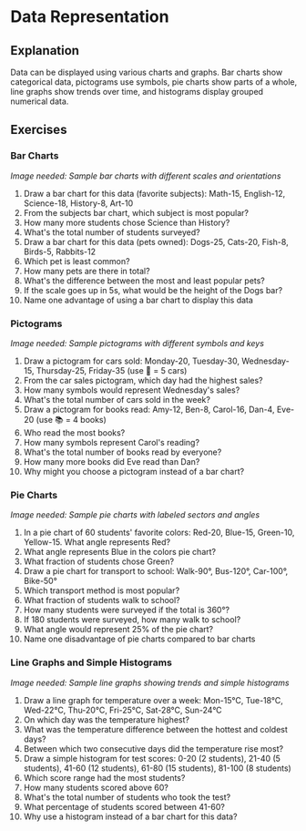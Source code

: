 # Data Representation

## Explanation
Data can be displayed using various charts and graphs. Bar charts show categorical data, pictograms use symbols, pie charts show parts of a whole, line graphs show trends over time, and histograms display grouped numerical data.

## Exercises

### Bar Charts
*Image needed: Sample bar charts with different scales and orientations*
1. Draw a bar chart for this data (favorite subjects): Math-15, English-12, Science-18, History-8, Art-10
2. From the subjects bar chart, which subject is most popular?
3. How many more students chose Science than History?
4. What's the total number of students surveyed?
5. Draw a bar chart for this data (pets owned): Dogs-25, Cats-20, Fish-8, Birds-5, Rabbits-12
6. Which pet is least common?
7. How many pets are there in total?
8. What's the difference between the most and least popular pets?
9. If the scale goes up in 5s, what would be the height of the Dogs bar?
10. Name one advantage of using a bar chart to display this data

### Pictograms
*Image needed: Sample pictograms with different symbols and keys*
1. Draw a pictogram for cars sold: Monday-20, Tuesday-30, Wednesday-15, Thursday-25, Friday-35 (use 🚗 = 5 cars)
2. From the car sales pictogram, which day had the highest sales?
3. How many symbols would represent Wednesday's sales?
4. What's the total number of cars sold in the week?
5. Draw a pictogram for books read: Amy-12, Ben-8, Carol-16, Dan-4, Eve-20 (use 📚 = 4 books)
6. Who read the most books?
7. How many symbols represent Carol's reading?
8. What's the total number of books read by everyone?
9. How many more books did Eve read than Dan?
10. Why might you choose a pictogram instead of a bar chart?

### Pie Charts
*Image needed: Sample pie charts with labeled sectors and angles*
1. In a pie chart of 60 students' favorite colors: Red-20, Blue-15, Green-10, Yellow-15. What angle represents Red?
2. What angle represents Blue in the colors pie chart?
3. What fraction of students chose Green?
4. Draw a pie chart for transport to school: Walk-90°, Bus-120°, Car-100°, Bike-50°
5. Which transport method is most popular?
6. What fraction of students walk to school?
7. How many students were surveyed if the total is 360°?
8. If 180 students were surveyed, how many walk to school?
9. What angle would represent 25% of the pie chart?
10. Name one disadvantage of pie charts compared to bar charts

### Line Graphs and Simple Histograms
*Image needed: Sample line graphs showing trends and simple histograms*
1. Draw a line graph for temperature over a week: Mon-15°C, Tue-18°C, Wed-22°C, Thu-20°C, Fri-25°C, Sat-28°C, Sun-24°C
2. On which day was the temperature highest?
3. What was the temperature difference between the hottest and coldest days?
4. Between which two consecutive days did the temperature rise most?
5. Draw a simple histogram for test scores: 0-20 (2 students), 21-40 (5 students), 41-60 (12 students), 61-80 (15 students), 81-100 (8 students)
6. Which score range had the most students?
7. How many students scored above 60?
8. What's the total number of students who took the test?
9. What percentage of students scored between 41-60?
10. Why use a histogram instead of a bar chart for this data?